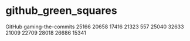 # github_green_squares
GitHub gaming-the-commits
25166
20658
17416
21323
557
25040
32633
21009
22709
28018
26686
15341
